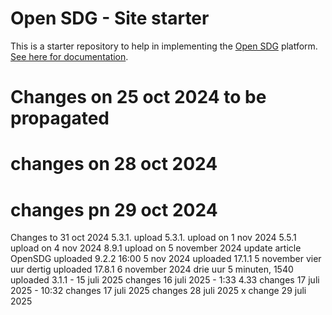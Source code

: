 # Open SDG - Site starter

This is a starter repository to help in implementing the [Open SDG](https://github.com/open-sdg/open-sdg) platform. [See here for documentation](https://open-sdg.readthedocs.io).

# Changes on 25 oct 2024 to be propagated
# changes on 28 oct 2024
# changes pn 29 oct 2024

Changes to 31 oct 2024
5.3.1. upload
5.3.1. upload on 1 nov 2024
5.5.1 upload on 4 nov 2024
8.9.1 upload on 5 november 2024
update article OpenSDG
uploaded 9.2.2 16:00 5 nov 2024
uploaded 17.1.1 5 november vier uur dertig
uploaded 17.8.1 6 november 2024 drie uur 5 minuten, 1540
uploaded 3.1.1 - 15 juli 2025
changes 16 juli 2025  - 1:33 4.33
changes 17 juli 2025 - 10:32
changes 17 juli 2025
changes 28 juli 2025 x
change 29 juli 2025

